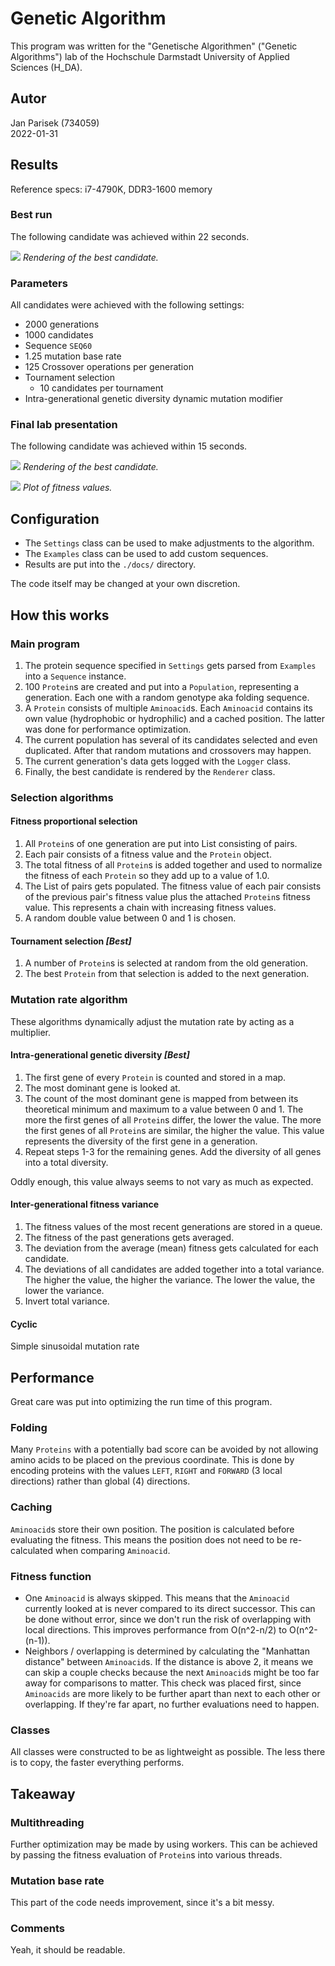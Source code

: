 # Genetic Algorithm
This program was written for the "Genetische Algorithmen" ("Genetic Algorithms")
lab of the Hochschule Darmstadt University of Applied Sciences (H_DA).

## Autor
Jan Parisek (734059)  
2022-01-31

## Results
Reference specs: i7-4790K, DDR3-1600 memory

### Best run
The following candidate was achieved within 22 seconds.

![](docs/best/candidate.png)
*Rendering of the best candidate.*

### Parameters
All candidates were achieved with the following settings:
* 2000 generations
* 1000 candidates
* Sequence `SEQ60`
* 1.25 mutation base rate
* 125 Crossover operations per generation
* Tournament selection
  * 10 candidates per tournament
* Intra-generational genetic diversity dynamic mutation modifier

### Final lab presentation
The following candidate was achieved within 15 seconds.

![](docs/presentation/candidate.png)
*Rendering of the best candidate.*

![](docs/presentation/fitness.png)
*Plot of fitness values.*

## Configuration
* The `Settings` class can be used to make adjustments to the algorithm.
* The `Examples` class can be used to add custom sequences.
* Results are put into the `./docs/` directory.

The code itself may be changed at your own discretion.

## How this works
### Main program
1. The protein sequence specified in `Settings` gets parsed from `Examples` into a `Sequence` instance.
2. 100 `Protein`s are created and put into a `Population`, representing a generation. Each one with a random genotype aka folding sequence.
3. A `Protein` consists of multiple `Aminoacid`s. Each `Aminoacid` contains its own value (hydrophobic or hydrophilic) and a cached position. The latter was done for performance optimization.
4. The current population has several of its candidates selected and even duplicated. After that random mutations and crossovers may happen.
5. The current generation's data gets logged with the `Logger` class.
6. Finally, the best candidate is rendered by the `Renderer` class.

### Selection algorithms
#### Fitness proportional selection
1. All `Protein`s of one generation are put into List consisting of pairs.
2. Each pair consists of a fitness value and the `Protein` object.
3. The total fitness of all `Protein`s is added together and used to normalize the fitness of each `Protein` so they add up to a value of 1.0.
4. The List of pairs gets populated. The fitness value of each pair consists of the previous pair's fitness value plus the attached `Protein`s fitness value. This represents a chain with increasing fitness values.
5. A random double value between 0 and 1 is chosen.

#### Tournament selection *\[Best]*
1. A number of `Protein`s is selected at random from the old generation.
2. The best `Protein` from that selection is added to the next generation.

### Mutation rate algorithm
These algorithms dynamically adjust the mutation rate by acting as a multiplier.

#### Intra-generational genetic diversity *\[Best]*
1. The first gene of every `Protein` is counted and stored in a map.
2. The most dominant gene is looked at.
3. The count of the most dominant gene is mapped from between its theoretical minimum and maximum to a value between 0 and 1. The more the first genes of all `Protein`s differ, the lower the value. The more the first genes of all `Protein`s are similar, the higher the value. This value represents the diversity of the first gene in a generation.
4. Repeat steps 1-3 for the remaining genes. Add the diversity of all genes into a total diversity.

Oddly enough, this value always seems to not vary as much as expected.

#### Inter-generational fitness variance
1. The fitness values of the most recent generations are stored in a queue.
2. The fitness of the past generations gets averaged.
3. The deviation from the average (mean) fitness gets calculated for each candidate.
4. The deviations of all candidates are added together into a total variance. The higher the value, the higher the variance. The lower the value, the lower the variance.
5. Invert total variance.

#### Cyclic
Simple sinusoidal mutation rate

## Performance
Great care was put into optimizing the run time of this program.

### Folding
Many `Proteins` with a potentially bad score can be avoided by not allowing amino acids to be placed on the previous coordinate. This is done by encoding proteins with the values `LEFT`, `RIGHT` and `FORWARD` (3 local directions) rather than global (4) directions.

### Caching
`Aminoacid`s store their own position. The position is calculated before evaluating the fitness. This means the position does not need to be re-calculated when comparing `Aminoacid`.

### Fitness function
* One `Aminoacid` is always skipped. This means that the `Aminoacid` currently looked at is never compared to its direct successor. This can be done without error, since we don't run the risk of overlapping with local directions. This improves performance from O(n^2-n/2) to O(n^2-(n-1)).
* Neighbors / overlapping is determined by calculating the "Manhattan distance" between `Aminoacid`s. If the distance is above 2, it means we can skip a couple checks because the next `Aminoacid`s might be too far away for comparisons to matter. This check was placed first, since `Aminoacids` are more likely to be further apart than next to each other or overlapping. If they're far apart, no further evaluations need to happen.

### Classes
All classes were constructed to be as lightweight as possible. The less there is to copy, the faster everything performs.

## Takeaway
### Multithreading
Further optimization may be made by using workers. This can be achieved by passing the fitness evaluation of `Protein`s into various threads.

### Mutation base rate
This part of the code needs improvement, since it's a bit messy.

### Comments
Yeah, it should be readable.
